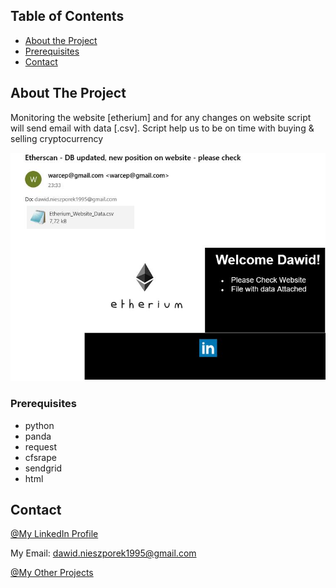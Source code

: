 <!-- TABLE OF CONTENTS -->
## Table of Contents

* [About the Project](#about-the-project)
* [Prerequisites](#prerequisites)
* [Contact](#contact)

<!-- ABOUT THE PROJECT -->
## About The Project

Monitoring the website [etherium] and for any changes on website script will send email with data [.csv]. Script help us to be on time with buying & selling cryptocurrency

![Image of PC](https://github.com/warcep/Crypto_Etherium_Monitoring/blob/master/images/email_template_github.JPG)



### Prerequisites

* python
* panda
* request
* cfsrape
* sendgrid
* html

<!-- CONTACT -->
## Contact

[@My LinkedIn Profile](https://www.linkedin.com/in/warcep/)

My Email: dawid.nieszporek1995@gmail.com

[@My Other Projects](https://github.com/warcep)

